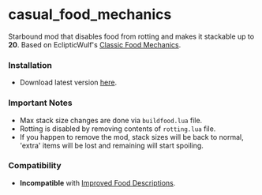 # casual_food_mechanics
Starbound mod that disables food from rotting and makes it stackable up to **20**. Based on EclipticWulf's [Classic Food Mechanics](https://community.playstarbound.com/resources/classic-food-mechanics.4719/).

### Installation
- Download latest version [here](https://github.com/Grabsky/casual_food_mechanics/releases/latest).

### Important Notes
- Max stack size changes are done via `buildfood.lua` file.  
- Rotting is disabled by removing contents of `rotting.lua` file.  
- If you happen to remove the mod, stack sizes will be back to normal, 'extra' items will be lost and remaining will start spoiling.

### Compatibility
- **Incompatible** with [Improved Food Descriptions](https://community.playstarbound.com/resources/improved-food-descriptions.3743/).
